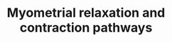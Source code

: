---
annotations:
- type: Pathway Ontology
  value: signaling pathway
- type: Cell Type Ontology
  value: smooth muscle cell
authors:
- Nsalomonis
- MaintBot
- Thomas
- Khanspers
- Elisa
- Mkutmon
- L Dupuis
- Eweitz
description: 'This pathway illustrates signaling networks implicated in uterine muscle
  contraction at labor and quiescence throughout gestation (pregnancy). The muscle
  of the uterus, responsible for contractile activity is the myometrium. Genes in
  this pathway are either transcribed in myometrial muscle cells or act upon the myometrium
  to regulate contraction. The left half of this pathway illustrates pathways of myometrial
  relaxation that are active throughout normal gestation. These signaling events act
  to suppress coordinated contractions to prevent the early onset of labor at term,
  largely via activation of the adenylyl-cyclase thrhough G-protein coupled receptors.
  On the right side of this pathway are signaling componets involved in the activation
  of uterine contractions at labor, in particular, activation of calcium mobilization
  via Oxytocin mediated binding to the Oxytocin G-protein coupled receptor. Additional
  genes implicated in this pathway, based on microarray expression profiling of gestation,
  term and postpartum of term mice are also included (e.g., Guca2b, Rdc1, Edg2) have
  also been included. For a detailed description of this pathway see: http://genomebiology.com/2005/6/2/R12.'
last-edited: 2021-05-16
organisms:
- Rattus norvegicus
redirect_from:
- /index.php/Pathway:WP140
- /instance/WP140
schema-jsonld:
- '@context': https://schema.org/
  '@id': https://wikipathways.github.io/pathways/WP140.html
  '@type': Dataset
  creator:
    '@type': Organization
    name: WikiPathways
  description: 'This pathway illustrates signaling networks implicated in uterine
    muscle contraction at labor and quiescence throughout gestation (pregnancy). The
    muscle of the uterus, responsible for contractile activity is the myometrium.
    Genes in this pathway are either transcribed in myometrial muscle cells or act
    upon the myometrium to regulate contraction. The left half of this pathway illustrates
    pathways of myometrial relaxation that are active throughout normal gestation.
    These signaling events act to suppress coordinated contractions to prevent the
    early onset of labor at term, largely via activation of the adenylyl-cyclase thrhough
    G-protein coupled receptors. On the right side of this pathway are signaling componets
    involved in the activation of uterine contractions at labor, in particular, activation
    of calcium mobilization via Oxytocin mediated binding to the Oxytocin G-protein
    coupled receptor. Additional genes implicated in this pathway, based on microarray
    expression profiling of gestation, term and postpartum of term mice are also included
    (e.g., Guca2b, Rdc1, Edg2) have also been included. For a detailed description
    of this pathway see: http://genomebiology.com/2005/6/2/R12.'
  keywords:
  - Prkcb
  - Sp1
  - Rgs2
  - Rgs7
  - Dgkz
  - Myl4
  - Adcy9
  - 'PMID: 10377025</br>Homology Mapping from Homo sapiens to Rattus norvegicus: Original
    ID = L:2697'
  - Gnb1
  - Ackr3
  - 'Echetebu CO, Ali M, Izban MG, MacKay L, Garfield RE. PMID: 10421804</br>Homology
    Mapping from Homo sapiens to Rattus norvegicus: Original ID = L:4790'
  - Sfn
  - CALM3
  - 'PMID: 10218980</br>Homology Mapping from Homo sapiens to Rattus norvegicus: Original
    ID = L:2553'
  - Cnn2
  - Rxfp1
  - Gnb4
  - Nos1
  - Adcy6
  - Cyclic GMP
  - Corin
  - Lpar1
  - LOC100361457
  - Ramp1
  - '23. Romero, R., et. Al, Am. J. Obstet. Gynecol. 167, 863-872.</br>Homology Mapping
    from Homo sapiens to Rattus norvegicus: Original ID = L:3569'
  - RGS11
  - Prkca
  - Ramp2
  - Ywhae
  - Pkig
  - Pde4d
  - Prkch
  - Pkib
  - Adm
  - Mylk2
  - Igfbp4
  - Rgs17
  - 22. Dudley, D.Jl, et. Al. (1992) J. Clin. Endocrinol. Metab. 74, 884-889
  - Hoare S, Copland JA, Wood TG, Jeng YJ, Izban MG, Soloff MS.
  - Atp2a3
  - Cald1
  - Igfbp1
  - Igfbp3
  - Grk4
  - Rgs10
  - Gng13
  - Gngt1
  - Atf4
  - Igfbp2
  - Guca2b
  - Ywhab
  - Itpr1
  - Gnaq
  - Nos3
  - 'PMID: 10218980</br>Homology Mapping from Homo sapiens to Rattus norvegicus: Original
    ID = L:2551'
  - Plcg2
  - Igfbp5
  - Rgs18
  - Cyclic AMP
  - Rxfp2
  - YWHAZ
  - Fos
  - PRKACA
  - Rgs14
  - Adcy5
  - Adcy3
  - 20. Vince, G.S., et al. (1990) J. Immunol. Methods 132, 181-189.
  - Arrb1
  - Atf2
  - Igfbp6
  - Camk2g
  - Gpr182
  - Division of Pediatric Surgery, Johns Hopkins University School of Medicine, Baltimore,
    Maryland 21205, USA.
  - Adcy4
  - Ywhaq
  - Rln1
  - GUCY2E
  - Prkar1a
  - Arrb2
  - Maff
  - Pde4b
  - Cacnb3
  - Fernandez-Cobo M, Stewart D, Drujan D, De Maio A.
  - CALM2
  - GNAS
  - 21. Tabibzadeh, S. (1991) Endocr. Rev, 12, 272-290.
  - 'PMID: 11255234</br>Homology Mapping from Homo sapiens to Rattus norvegicus: Original
    ID = L:6667'
  - Acta1
  - Oxt
  - Gng7
  - Rgs5
  - Plcd1
  - Crcp
  - Ywhah
  - Gnb2
  - Creb1
  - Jun
  - Gja1
  - Pkia
  - 'PMID: 10377025</br>Homology Mapping from Homo sapiens to Rattus norvegicus: Original
    ID = L:5021'
  - Rgs3
  - Crh
  - Atf3
  - Prkar2b
  - Camk2d
  - Calca
  - Ryr1
  - Plcg1
  - Prkacb
  - Adcy8
  - Ryr2
  - Il1b
  - Slc8a1
  - Guca2a
  - Gsto1
  - Gabpa
  - Itpr3
  - Gnb5
  - Actc1
  - Adcy2
  - AABR07013776.1
  - '23. Romero, R., et. Al, Am. J. Obstet. Gynecol. 167, 863-872.</br>Homology Mapping
    from Homo sapiens to Rattus norvegicus: Original ID = L:3553'
  - 'Rozen F, Russo C, Banville D, Zingg HH PMID: 7816817                                              quote:
    The presence of APREs in the OTR gene promoter suggests that the acute induction
    of OTR expression at the onset of parturition may be a phenomenon mechanistically
    similar to the fast induction of acute phase response genes. This notion is strengthened
    by the observation that the uterus is populated by macrophages and other specific
    lymphocytes (19,20).  Specifically, at term, nearly half of the decidual cells
    are of bone marrow origin (20).  IL-1beta released from macrophages stimulates
    the production and release of IL-6 by uterine stromal cells (21,22).  Moreover,
    IL- is a central pathophysiological mediator of infection-induced premature delivery
    (23), and preterm delivery can be prevented by an IL-1 antagonist in mice (24).  We
    speculate that under physiological as well as phathophysiological conditions,
    inflammatory cytokines are important inducers of labor and that this mechanism
    involves the cytokine-induced transcriptional activation of the OTR gene. :end
    quote'
  - Ets2
  - Sladek SM, Westerhausen-Larson A, Roberts JM.
  - Gucy1a3
  - Camk2a
  - Prkd1
  - Rgs4
  - Rgs19
  - Prkcd
  - ACTA2
  - Gng3
  - Rgs6
  - Ryr3
  - Creb3
  - Cnn1
  - 19. Hunt, J.S. (1994) Biol. Reprod. 50, 461-466
  - Plcb3
  - Atf5
  - Adcy1
  - ADP
  - Gabpb1l
  - Adcy7
  - Actb
  - Oxtr
  - AABR07062512.1
  - ATP
  - Gng5
  - Gnb3
  - Gng12
  - Myl2
  - Gng4
  - Gng8
  - Rgs20
  - Crhr1
  - Prkcg
  - Atp2a2
  - Rgs16
  - Ywhag
  - Atf1
  - Ramp3
  - Camk2b
  - Prkce
  - Il6
  - Rgs1
  - Prkcq
  - Prkcz
  - Nfkb1
  - Rgs9
  - Prkar1b
  - Grk5
  - Prkar2a
  - Gng11
  - Atf6b
  - Gng2
  - Grk6
  license: CC0
  name: Myometrial relaxation and contraction pathways
seo: CreativeWork
title: Myometrial relaxation and contraction pathways
wpid: WP140
---